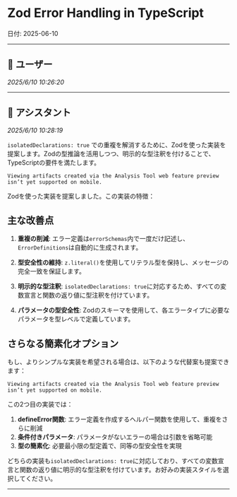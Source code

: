 # Zod Error Handling in TypeScript

日付: 2025-06-10

---

## 👤 ユーザー
*2025/6/10 10:26:20*



---

## 🤖 アシスタント
*2025/6/10 10:28:19*

`isolatedDeclarations: true` での重複を解消するために、Zodを使った実装を提案します。Zodの型推論を活用しつつ、明示的な型注釈を付けることで、TypeScriptの要件を満たします。
```
Viewing artifacts created via the Analysis Tool web feature preview isn’t yet supported on mobile.
```

Zodを使った実装を提案しました。この実装の特徴：

## 主な改善点

1. **重複の削減**: エラー定義は`errorSchemas`内で一度だけ記述し、`ErrorDefinitions`は自動的に生成されます。

2. **型安全性の維持**: `z.literal()`を使用してリテラル型を保持し、メッセージの完全一致を保証します。

3. **明示的な型注釈**: `isolatedDeclarations: true`に対応するため、すべての変数宣言と関数の返り値に型注釈を付けています。

4. **パラメータの型安全性**: Zodのスキーマを使用して、各エラータイプに必要なパラメータを型レベルで定義しています。

## さらなる簡素化オプション

もし、よりシンプルな実装を希望される場合は、以下のような代替案も提案できます：
```
Viewing artifacts created via the Analysis Tool web feature preview isn’t yet supported on mobile.
```

この2つ目の実装では：

1. **defineError関数**: エラー定義を作成するヘルパー関数を使用して、重複をさらに削減
2. **条件付きパラメータ**: パラメータがないエラーの場合は引数を省略可能
3. **型の簡素化**: 必要最小限の型定義で、同等の型安全性を実現

どちらの実装も`isolatedDeclarations: true`に対応しており、すべての変数宣言と関数の返り値に明示的な型注釈を付けています。お好みの実装スタイルを選択してください。

---
